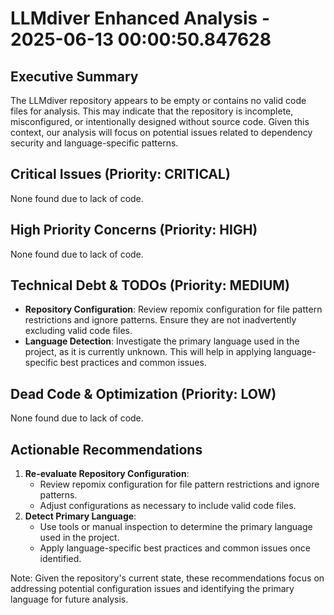 # LLMdiver Enhanced Analysis - 2025-06-13 00:00:50.847628

## Executive Summary
The LLMdiver repository appears to be empty or contains no valid code files for analysis. This may indicate that the repository is incomplete, misconfigured, or intentionally designed without source code. Given this context, our analysis will focus on potential issues related to dependency security and language-specific patterns.

## Critical Issues (Priority: CRITICAL)
None found due to lack of code.

## High Priority Concerns (Priority: HIGH)
None found due to lack of code.

## Technical Debt & TODOs (Priority: MEDIUM)
- **Repository Configuration**: Review repomix configuration for file pattern restrictions and ignore patterns. Ensure they are not inadvertently excluding valid code files.
- **Language Detection**: Investigate the primary language used in the project, as it is currently unknown. This will help in applying language-specific best practices and common issues.

## Dead Code & Optimization (Priority: LOW)
None found due to lack of code.

## Actionable Recommendations
1. **Re-evaluate Repository Configuration**:
	* Review repomix configuration for file pattern restrictions and ignore patterns.
	* Adjust configurations as necessary to include valid code files.
2. **Detect Primary Language**:
	* Use tools or manual inspection to determine the primary language used in the project.
	* Apply language-specific best practices and common issues once identified.

Note: Given the repository's current state, these recommendations focus on addressing potential configuration issues and identifying the primary language for future analysis.